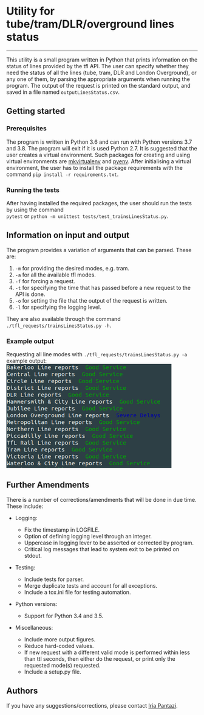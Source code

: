 # **Utility for tube/tram/DLR/overground lines status**
---

This utility is a small program written in Python 
that prints information on the status of lines 
provided by the tfl API. The user can specify 
whether they need the status of all the lines 
(tube, tram, DLR and London Overground), or any 
one of them, by parsing the appropriate 
arguments when running the program. 
The output of the request is printed on the 
standard output, and saved in a file named 
`outputLinesStatus.csv`. 

## **Getting started**

### **Prerequisites**
The program is written in Python 3.6 and can run 
with Python versions 3.7 and 3.8. The program will 
exit if it is used Python 2.7.
It is suggested that the user creates a virtual environment. 
Such packages for creating and using virtual environments are 
[mkvirtualenv](https://realpython.com/python-virtual-environments-a-primer/) 
and [pyenv](https://realpython.com/intro-to-pyenv/).
After initialising a virtual environment, the user 
has to install the package requirements with the command 
`pip install -r requirements.txt`.

### **Running the tests**
After having installed the required packages, the user should 
run the tests by using the command  
`pytest` or `python -m unittest tests/test_trainsLinesStatus.py`. 

## **Information on input and output**
The program provides a  variation of arguments that can be parsed. 
These are:
1. `-m` for providing the desired modes, e.g. tram.
2. `-a` for all the available tfl modes.
3. `-f` for forcing a request.
4. `-t` for specifying the time that has passed before a new request to the API is done.
5. `-o` for setting the file that the output of the request is written. 
6. `-l` for specifying the logging level.

They are also available through the command 
`./tfl_requests/trainsLinesStatus.py -h`.


### **Example output**

Requesting all line modes with `./tfl_requests/trainsLinesStatus.py -a` example output:
![image](img/trainsLinesStatus_output.png "trainsLinesStatus example output")

## **Further Amendments**
There is a number of corrections/amendments that will be done 
in due time. These include:

- Logging:
    - Fix the timestamp in LOGFILE.
    - Option of defining logging level through an integer.
    - Uppercase in logging lever to be asserted or corrected by program.
    - Critical log messages that lead to system exit to be printed on stdout.

- Testing:
    - Include tests for parser.
    - Merge duplicate tests and account for all exceptions.
    - Include a tox.ini file for testing automation. 

- Python versions:
    - Support for Python 3.4 and 3.5.

- Miscellaneous:
    - Include more output figures.
    - Reduce hard-coded values.
    - If new request with a different valid mode is performed within less than ttl 
    seconds, then either do the request, or print only the requested mode(s) requested.
    - Include a setup.py file.

## **Authors** 
If you have any suggestions/corrections, 
please contact [Iria Pantazi](iria.a.pantazi@gmail.com).


